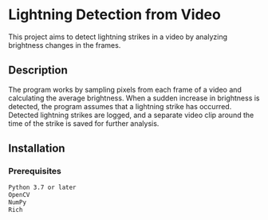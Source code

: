 # Lightning Detection from Video
This project aims to detect lightning strikes in a video by analyzing brightness changes in the frames.

## Description
The program works by sampling pixels from each frame of a video and calculating the average brightness. When a sudden increase in brightness is detected, the program assumes that a lightning strike has occurred. Detected lightning strikes are logged, and a separate video clip around the time of the strike is saved for further analysis.

## Installation

### Prerequisites
```bash
Python 3.7 or later
OpenCV
NumPy
Rich
```
